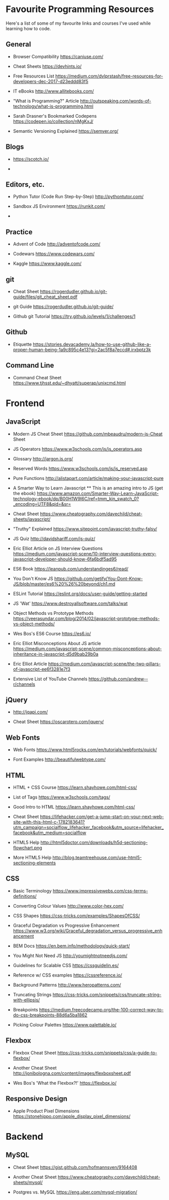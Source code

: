 # Favourite Programming Resources

Here's a  list of some of my favourite links and courses I've used while learning how to code.  

## General

- Browser Compatibility https://caniuse.com/ 

- Cheat Sheets https://devhints.io/

- Free Resources List https://medium.com/dvlprstash/free-resources-for-developers-dec-2017-d23eddd83f5

- IT eBooks http://www.allitebooks.com/ 

- "What is Programming?" Article http://outspeaking.com/words-of-technology/what-is-programming.html

- Sarah Drasner's Bookmarked Codepens https://codepen.io/collection/nMgKxJ/ 

- Semantic Versioning Explained https://semver.org/


## Blogs

- https://scotch.io/

- 


## Editors, etc.

- Python Tutor (Code Run Step-by-Step) http://pythontutor.com/

- Sandbox JS Environment https://runkit.com/

- 


## Practice

- Advent of Code http://adventofcode.com/

- Codewars https://www.codewars.com/

- Kaggle https://www.kaggle.com/


## git

- Cheat Sheet https://rogerdudler.github.io/git-guide/files/git_cheat_sheet.pdf

- git Guide https://rogerdudler.github.io/git-guide/ 

- Github git Tutorial https://try.github.io/levels/1/challenges/1


## Github 

- Etiquette https://stories.devacademy.la/how-to-use-github-like-a-proper-human-being-1a9c895c4e13?gi=2ac5f8a7eccd#.irxbptz3k


## Command Line

- Command Cheat Sheet https://www.tjhsst.edu/~dhyatt/superap/unixcmd.html


# Frontend


## JavaScript

- Modern JS Cheat Sheet https://github.com/mbeaudru/modern-js-Cheat Sheet

- JS Operators https://www.w3schools.com/js/js_operators.asp

- Glossary http://jargon.js.org/

- Reserved Words https://www.w3schools.com/js/js_reserved.asp

- Pure Functions http://alistapart.com/article/making-your-javascript-pure

- A Smarter Way to Learn Javascript ** This is an amazing intro to JS (get the ebook) https://www.amazon.com/Smarter-Way-Learn-JavaScript-technology-ebook/dp/B00H1W9I6C/ref=tmm_kin_swatch_0?_encoding=UTF8&qid=&sr=

- Cheat Sheet https://www.cheatography.com/davechild/cheat-sheets/javascript/

- "Truthy" Explained https://www.sitepoint.com/javascript-truthy-falsy/

- JS Quiz http://davidshariff.com/js-quiz/

- Eric Elliot Article on JS Interview Questions https://medium.com/javascript-scene/10-interview-questions-every-javascript-developer-should-know-6fa6bdf5ad95

- ES6 Book https://leanpub.com/understandinges6/read/

- You Don't Know JS https://github.com/getify/You-Dont-Know-JS/blob/master/es6%20%26%20beyond/ch1.md

- ESLint Tutorial https://eslint.org/docs/user-guide/getting-started

- JS 'Wat' https://www.destroyallsoftware.com/talks/wat

- Object Methods vs Prototype Methods https://veerasundar.com/blog/2014/02/javascript-prototype-methods-vs-object-methods/

- Wes Bos's ES6 Course https://es6.io/

- Eric Elliot Misconceptions About JS article https://medium.com/javascript-scene/common-misconceptions-about-inheritance-in-javascript-d5d9bab29b0a

- Eric Elliot Article https://medium.com/javascript-scene/the-two-pillars-of-javascript-ee6f3281e7f3

- Extensive List of YouTube Channels https://github.com/andrew--r/channels

## jQuery

- http://jqapi.com/

- Cheat Sheet https://oscarotero.com/jquery/


## Web Fonts 

- Web Fonts https://www.html5rocks.com/en/tutorials/webfonts/quick/

- Font Examples http://beautifulwebtype.com/


## HTML

- HTML + CSS Course https://learn.shayhowe.com/html-css/

- List of Tags https://www.w3schools.com/tags/

- Good Intro to HTML https://learn.shayhowe.com/html-css/

- Cheat Sheet https://lifehacker.com/get-a-jump-start-on-your-next-web-site-with-this-html-c-1782183641?utm_campaign=socialflow_lifehacker_facebook&utm_source=lifehacker_facebook&utm_medium=socialflow

- HTML5 Help http://html5doctor.com/downloads/h5d-sectioning-flowchart.png

- More HTML5 Help http://blog.teamtreehouse.com/use-html5-sectioning-elements


## CSS 

- Basic Terminology https://www.impressivewebs.com/css-terms-definitions/

- Converting Colour Values http://www.color-hex.com/

- CSS Shapes https://css-tricks.com/examples/ShapesOfCSS/

- Graceful Degradation vs Progressive Enhancement https://www.w3.org/wiki/Graceful_degradation_versus_progressive_enhancement

- BEM Docs https://en.bem.info/methodology/quick-start/

- You Might Not Need JS http://youmightnotneedjs.com/ 

- Guidelines for Scalable CSS https://cssguidelin.es/

- Reference w/ CSS examples https://cssreference.io/

- Background Patterns http://www.heropatterns.com/

- Truncating Strings https://css-tricks.com/snippets/css/truncate-string-with-ellipsis/

- Breakpoints https://medium.freecodecamp.org/the-100-correct-way-to-do-css-breakpoints-88d6a5ba1862

- Picking Colour Palettes https://www.palettable.io/


## Flexbox

- Flexbox Cheat Sheet https://css-tricks.com/snippets/css/a-guide-to-flexbox/

- Another Cheat Sheet http://jonibologna.com/content/images/flexboxsheet.pdf

- Wes Bos's 'What the Flexbox?!' https://flexbox.io/


## Responsive Design

- Apple Product Pixel Dimensions https://stonehippo.com/apple_display_pixel_dimensions/ 


# Backend

## MySQL 

- Cheat Sheet https://gist.github.com/hofmannsven/9164408

- Another Cheat Sheet https://www.cheatography.com/davechild/cheat-sheets/mysql/

- Postgres vs. MySQL https://eng.uber.com/mysql-migration/

